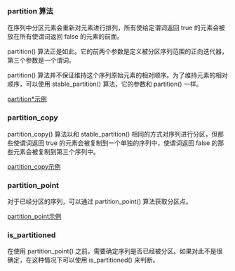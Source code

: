 
### partition 算法

在序列中分区元素会重新对元素进行排列，所有使给定谓词返回 true 的元素会被放在所有使谓词返回 false 的元素的前面。

partition() 算法正是如此。它的前两个参数是定义被分区序列范围的正向迭代器，第三个参数是一个谓词。

partition() 算法并不保证维持这个序列原始元素的相对顺序。为了维持元素的相对顺序，可以使用 stable_partition() 算法，它的参数和 partition() 一样。

[partition*示例](04_容器算法/04_04_partition.cpp)


### partition_copy

partition_copy() 算法以和 stable_partition() 相同的方式对序列进行分区，但那些使谓词返回 true 的元素会被复制到一个单独的序列中，使谓词返回 false 的那些元素会被复制到第三个序列中。

[partition_copy示例](04_容器算法/04_04_partition_copy.cpp)


### partition_point

对于已经分区的序列，可以通过 partition_point() 算法获取分区点。

[partition_point示例](04_容器算法/04_04_partition_point.cpp)


### is_partitioned

在使用 partition_point() 之前，需要确定序列是否已经被分区。如果对此不是很确定，在这种情况下可以使用 is_partitioned() 来判断。


